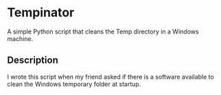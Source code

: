 # Tempinator	
A simple Python script that cleans the Temp directory in a Windows machine.
## Description
I wrote this script when my friend asked if there is a software available to clean the Windows temporary folder at startup.